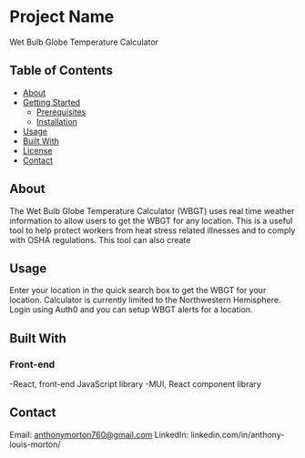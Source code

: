 # Project Name

Wet Bulb Globe Temperature Calculator

## Table of Contents

- [About](#about)
- [Getting Started](#getting-started)
  - [Prerequisites](#prerequisites)
  - [Installation](#installation)
- [Usage](#usage)
- [Built With](#built-with)
- [License](#license)
- [Contact](#contact)

## About

The Wet Bulb Globe Temperature Calculator (WBGT) uses real time weather information to allow users to get the WBGT for any location. This is a useful tool to help protect workers from heat stress related illnesses and to comply with OSHA regulations. This tool can also create

## Usage

Enter your location in the quick search box to get the WBGT for your location. Calculator is currently limited to the Northwestern Hemisphere. Login using Auth0 and you can setup WBGT alerts for a location.

## Built With

### Front-end

-React, front-end JavaScript library
-MUI, React component library


## Contact

Email: anthonymorton760@gmail.com
LinkedIn: linkedin.com/in/anthony-louis-morton/
